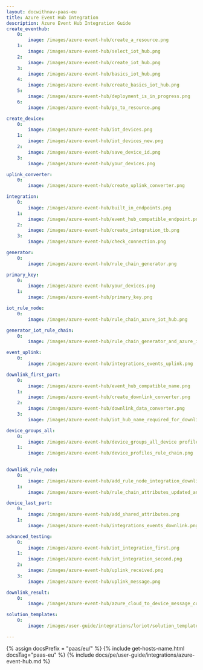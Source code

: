 ```yaml
---
layout: docwithnav-paas-eu
title: Azure Event Hub Integration
description: Azure Event Hub Integration Guide 
create_eventhub: 
    0: 
        image: /images/azure-event-hub/create_a_resource.png
    1:
        image: /images/azure-event-hub/select_iot_hub.png
    2:
        image: /images/azure-event-hub/create_iot_hub.png
    3:
        image: /images/azure-event-hub/basics_iot_hub.png
    4:
        image: /images/azure-event-hub/create_basics_iot_hub.png
    5:
        image: /images/azure-event-hub/deployment_is_in_progress.png
    6:
        image: /images/azure-event-hub/go_to_resource.png

create_device:
    0:
        image: /images/azure-event-hub/iot_devices.png
    1:
        image: /images/azure-event-hub/iot_devices_new.png
    2:
        image: /images/azure-event-hub/save_device_id.png
    3:
        image: /images/azure-event-hub/your_devices.png

uplink_converter:
    0:
        image: /images/azure-event-hub/create_uplink_converter.png

integration:
    0: 
        image: /images/azure-event-hub/built_in_endpoints.png
    1:
        image: /images/azure-event-hub/event_hub_compatible_endpoint.png
    2: 
        image: /images/azure-event-hub/create_integration_tb.png
    3:
        image: /images/azure-event-hub/check_connection.png

generator:
    0: 
        image: /images/azure-event-hub/rule_chain_generator.png

primary_key:
    0: 
        image: /images/azure-event-hub/your_devices.png
    1: 
        image: /images/azure-event-hub/primary_key.png

iot_rule_node:
    0:
        image: /images/azure-event-hub/rule_chain_azure_iot_hub.png

generator_iot_rule_chain:
    0:
        image: /images/azure-event-hub/rule_chain_generator_and_azure_iot_hub.png

event_uplink:
    0:
        image: /images/azure-event-hub/integrations_events_uplink.png

downlink_first_part:
    0:
        image: /images/azure-event-hub/event_hub_compatible_name.png
    1:
        image: /images/azure-event-hub/create_downlink_converter.png
    2:
        image: /images/azure-event-hub/downlink_data_converter.png
    3:
        image: /images/azure-event-hub/iot_hub_name_required_for_downlink.png

device_groups_all:
    0:
        image: /images/azure-event-hub/device_groups_all_device profile.png
    1:
        image: /images/azure-event-hub/device_profiles_rule_chain.png
        

downlink_rule_node:
    0:
        image: /images/azure-event-hub/add_rule_node_integration_downlink.png
    1:
        image: /images/azure-event-hub/rule_chain_attributes_updated_and_downlink.png

device_last_part:
    0:
        image: /images/azure-event-hub/add_shared_attributes.png
    1:
        image: /images/azure-event-hub/integrations_events_downlink.png

advanced_testing:
    0:
        image: /images/azure-event-hub/iot_integration_first.png
    1:
        image: /images/azure-event-hub/iot_integration_second.png
    2:
        image: /images/azure-event-hub/uplink_received.png
    3:
        image: /images/azure-event-hub/uplink_message.png

downlink_result:
    0:
        image: /images/azure-event-hub/azure_cloud_to_device_message_count.png

solution_templates:
    0:
        image: /images/user-guide/integrations/loriot/solution_templates.png

---
```

{% assign docsPrefix = "paas/eu/" %}
{% include get-hosts-name.html docsTag="paas-eu" %}
{% include docs/pe/user-guide/integrations/azure-event-hub.md %}

